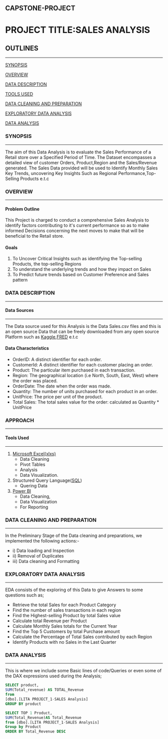 ## CAPSTONE-PROJECT
# PROJECT TITLE:SALES ANALYSIS

## OUTLINES
---
[SYNOPSIS](#synopsis)

[OVERVIEW](#overview)

[DATA DESCRIPTION](#data-description)

[TOOLS USED](#tools-used)

[DATA CLEANING AND PREPARATION](#data-cleaning-and-preparation)

[EXPLORATORY DATA ANALYSIS](#exploratory-data-analysis)

[DATA ANALYSIS](#data-analysis)


### SYNOPSIS
---
The aim of this Data Analysis is to evaluate the Sales Performance of a Retail store over a Specified Period of Time. The Dataset encompasses a detailed view of customer Orders, Product,Region and the Sales/Revenue generated. The Sales Data provided will be used to Identify Monthly Sales Key Trends, uncovering Key Insights Such as Regional Performance,Top-Selling Products e.t.c

### OVERVIEW
---
#### Problem Outline
This Project is charged to conduct a comprehensive Sales Analysis to identify  factors contributing to it's current performance so as to make informed Decisions concerning the next moves to make that will be beneficial to the Retail store.

#### Goals
1) To Uncover Critical Insights such as identifying the Top-selling Products, the top-selling Regions
2) To understand the underlying trends and how they impact on Sales
3) To Predict future trends based on Customer Preference and Sales pattern

### DATA DESCRIPTION
---
#### Data Sources
---
The Data source used for this Analysis is the Data Sales.csv files and this is an open source Data that can be freely downloaded from any open source Platform such as [Kaggle](https://www.kaggle.com/datasets),[FRED](https://appsource.microsoft.com/en-us/product/office365/wa200003692?tab=overview) e.t.c

#### Data Characteristics
- OrderID: A distinct identifier for each order.
- CustomerId: A distinct identifier for each customer placing an order.
- Product: The particular item purchased in each transaction.
- Region: The geographical location (i.e North, South, East, West) where the order was placed.
- OrderDate: The date when the order was made.
- Quantity: The number of units purchased for each product in an order.
- UnitPrice: The price per unit of the product.
- Total Sales: The total sales value for the order: calculated as Quantity * UnitPrice

### APPROACH
---
#### Tools Used
---
1) [Microsoft Excel(xlxs)](https://www.microsoft.com/en-us/microsoft-365/excel)
   - Data Cleaning
   - Pivot Tables
   - Analysis
   - Data Visualization.
2) Structured Query Language([SQL](https://www.microsoft.com/en-us/sql-server/sql-server-2022))
   - Quering Data
3) [Power BI](https://www.microsoft.com/en-us/power-platform/products/power-bi/downloads)
   - Data Cleaning,
   - Data Visualization
   - For Reporting


### DATA CLEANING AND PREPARATION
---
In the Preliminary Stage of the Data cleaning and preparations, we implemented the following actions:-
- i) Data loading and Inspection
- ii) Removal of Duplicates
- iii) Data cleaning and Formatting

### EXPLORATORY DATA ANALYSIS
---
EDA consists of the exploring of this Data to give Answers to some questions such as;
- Retrieve the total Sales for each Product Category
- Find the number of sales transactions in each region
- Find the Highest-selling Product by total Sales value
- Calculate total Revenue per Product
- Calculate Monthly Sales totals for the Current Year
- Find the Top 5 Customers by total Purchase amount
- Calculate the Percentage of Total Sales contributed by each Region
- Identify Products with no Sales in the Last Quarter

### DATA ANALYSIS
---
This is where we include some Basic lines of code/Queries or even some of the DAX expressions used during the Analysis;
```SQL
SELECT product,
SUM(Total_revenue) AS TOTAL_Revenue
from
[dbo].[LITA PROJECT_1-SALES Analysis]
GROUP BY product
```
```SQL
SELECT TOP 1 Product,
SUM(Total_Revenue)AS Total_Revenue
from [dbo].[LITA PROJECT_1-SALES Analysis]
Group by Product
ORDER BY Total_Revenue DESC
```
